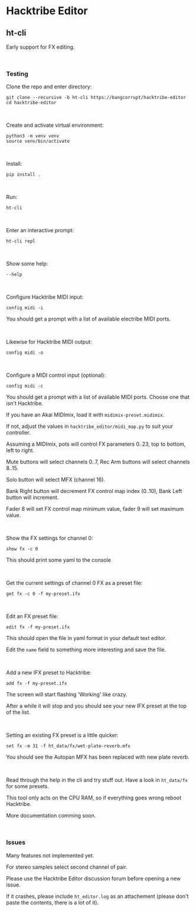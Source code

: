 # Hacktribe Editor

## ht-cli

Early support for FX editing.

<br/>

### Testing

Clone the repo and enter directory:
    
    git clone --recursive -b ht-cli https://bangcorrupt/hacktribe-editor
    cd hacktribe-editor

<br/>

Create and activate virtual environment:

    python3 -m venv venv
    source venv/bin/activate

<br/>

Install:

    pip install .

<br/>

Run:

    ht-cli

<br/>

Enter an interactive prompt:

    ht-cli repl

<br/>

Show some help:

    --help

<br/>

Configure Hacktribe MIDI input:

    config midi -i

You should get a prompt with a list of available electribe MIDI ports.

<br/>

Likewise for Hacktribe MIDI output:

    config midi -o

<br/>

Configure a MIDI control input (optional):

    config midi -c

You should get a prompt with a list of available MIDI ports.  Choose one that isn't Hacktribe.

If you have an Akai MIDImix, load it with `midimix-preset.midimix`.  

If not, adjust the values in `hacktribe_editor/midi_map.py` to suit your controller.

Assuming a MIDImix, pots will control FX parameters 0..23, top to bottom, left to right.

Mute buttons will select channels 0..7, Rec Arm buttons will select channels 8..15.

Solo button will select MFX (channel 16).

Bank Right button will decrement FX control map index (0..10), Bank Left button will increment.

Fader 8 will set FX control map minimum value, fader 9 will set maximum value.

<br/>

Show the FX settings for channel 0:

    show fx -c 0

This should print some yaml to the console

<br/>


Get the current settings of channel 0 FX as a preset file:

    get fx -c 0 -f my-preset.ifx

<br/>

Edit an FX preset file:

    edit fx -f my-preset.ifx

This should open the file in yaml format in your default text editor.

Edit the `name` field to something more interesting and save the file.

<br/>

Add a new IFX preset to Hacktribe:

    add fx -f my-preset.ifx

The screen will start flashing 'Working' like crazy.  

After a while it will stop and you should see your new IFX preset at the top of the list.

<br/>

Setting an existing FX preset is a little quicker:

    set fx -m 31 -f ht_data/fx/wet-plate-reverb.mfx

You should see the Autopan MFX has been replaced with new plate reverb.

<br/>

Read through the help in the cli and try stuff out.  Have a look in `ht_data/fx` for some presets.

This tool only acts on the CPU RAM, so if everything goes wrong reboot Hacktribe.

More documentation comming soon.

<br/>

### Issues

Many features not implemented yet.

For stereo samples select second channel of pair.

Please use the Hacktribe Editor discussion forum before opening a new issue.

If it crashes, please include `ht_editor.log` as an attachement (please don't paste the contents, there is a lot of it).
